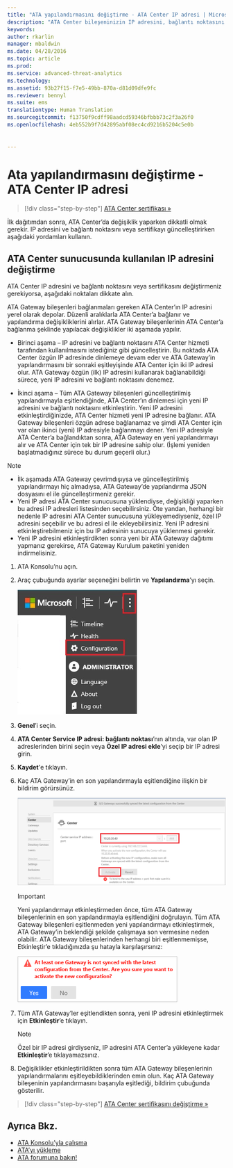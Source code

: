 ```yaml
---
title: "ATA yapılandırmasını değiştirme - ATA Center IP adresi | Microsoft ATA"
description: "ATA Center bileşeninizin IP adresini, bağlantı noktasını veya sertifikasını nasıl değiştireceğiniz açıklanır."
keywords: 
author: rkarlin
manager: mbaldwin
ms.date: 04/28/2016
ms.topic: article
ms.prod: 
ms.service: advanced-threat-analytics
ms.technology: 
ms.assetid: 93b27f15-f7e5-49bb-870a-d81d09dfe9fc
ms.reviewer: bennyl
ms.suite: ems
translationtype: Human Translation
ms.sourcegitcommit: f13750f9cdff98aadcd59346bfbbb73c2f3a26f0
ms.openlocfilehash: 4eb552b9f7d42895abf08ec4cd9216b5204c5e0b


---
```


# Ata yapılandırmasını değiştirme - ATA Center IP adresi

>[!div class="step-by-step"]
[ATA Center sertifikası »](modifying-ata-config-centercert.md)

İlk dağıtımdan sonra, ATA Center’da değişiklik yaparken dikkatli olmak gerekir. IP adresini ve bağlantı noktasını veya sertifikayı güncelleştirirken aşağıdaki yordamları kullanın.

## ATA Center sunucusunda kullanılan IP adresini değiştirme
ATA Center IP adresini ve bağlantı noktasını veya sertifikasını değiştirmeniz gerekiyorsa, aşağıdaki noktaları dikkate alın.

ATA Gateway bileşenleri bağlanmaları gereken ATA Center’ın IP adresini yerel olarak depolar. Düzenli aralıklarla ATA Center’a bağlanır ve yapılandırma değişikliklerini alırlar. ATA Gateway bileşenlerinin ATA Center’a bağlanma şeklinde yapılacak değişiklikler iki aşamada yapılır.

-   Birinci aşama – IP adresini ve bağlantı noktasını ATA Center hizmeti tarafından kullanılmasını istediğiniz gibi güncelleştirin. Bu noktada ATA Center özgün IP adresinde dinlemeye devam eder ve ATA Gateway’in yapılandırmasını bir sonraki eşitleyişinde ATA Center için iki IP adresi olur. ATA Gateway özgün (ilk) IP adresini kullanarak bağlanabildiği sürece, yeni IP adresini ve bağlantı noktasını denemez.

-   İkinci aşama – Tüm ATA Gateway bileşenleri güncelleştirilmiş yapılandırmayla eşitlendiğinde, ATA Center’ın dinlemesi için yeni IP adresini ve bağlantı noktasını etkinleştirin. Yeni IP adresini etkinleştirdiğinizde, ATA Center hizmeti yeni IP adresine bağlanır. ATA Gateway bileşenleri özgün adrese bağlanamaz ve şimdi ATA Center için var olan ikinci (yeni) IP adresiyle bağlanmayı dener. Yeni IP adresiyle ATA Center’a bağlandıktan sonra, ATA Gateway en yeni yapılandırmayı alır ve ATA Center için tek bir IP adresine sahip olur. (İşlemi yeniden başlatmadığınız sürece bu durum geçerli olur.)

> [!NOTE]
> -   İlk aşamada ATA Gateway çevrimdışıysa ve güncelleştirilmiş yapılandırmayı hiç almadıysa, ATA Gateway’de yapılandırma JSON dosyasını el ile güncelleştirmeniz gerekir.
> -   Yeni IP adresi ATA Center sunucusuna yüklendiyse, değişikliği yaparken bu adresi IP adresleri listesinden seçebilirsiniz. Öte yandan, herhangi bir nedenle IP adresini ATA Center sunucusuna yükleyemediyseniz, özel IP adresini seçebilir ve bu adresi el ile ekleyebilirsiniz. Yeni IP adresini etkinleştirebilmeniz için bu IP adresinin sunucuya yüklenmesi gerekir.
> -   Yeni IP adresini etkinleştirdikten sonra yeni bir ATA Gateway dağıtımı yapmanız gerekirse, ATA Gateway Kurulum paketini yeniden indirmelisiniz.

1.  ATA Konsolu’nu açın.

2.  Araç çubuğunda ayarlar seçeneğini belirtin ve **Yapılandırma**’yı seçin.

    ![ATA yapılandırma ayarları simgesi](media/ATA-config-icon.JPG)

3.  **Genel**’i seçin.

4.  **ATA Center Service IP adresi: bağlantı noktası**’nın altında, var olan IP adreslerinden birini seçin veya **Özel IP adresi ekle**’yi seçip bir IP adresi girin.

5.  **Kaydet**'e tıklayın.

6.  Kaç ATA Gateway’in en son yapılandırmayla eşitlendiğine ilişkin bir bildirim görürsünüz.

    ![ATA Center ile eşitlenen Gateway bileşenlerinin resmi](media/ATA-chge-IP-after-clicking-save.png)

    >[!IMPORTANT]
    >Yeni yapılandırmayı etkinleştirmeden önce, tüm ATA Gateway bileşenlerinin en son yapılandırmayla eşitlendiğini doğrulayın. Tüm ATA Gateway bileşenleri eşitlenmeden yeni yapılandırmayı etkinleştirmek, ATA Gateway’in beklendiği şekilde çalışmaya son vermesine neden olabilir. ATA Gateway bileşenlerinden herhangi biri eşitlenmemişse, Etkinleştir’e tıkladığınızda şu hatayla karşılaşırsınız:
    >
    >    ![ATA Gateway eşitleme hatası](media/ataGW-not-synced.png)


7.  Tüm ATA Gateway’ler eşitlendikten sonra, yeni IP adresini etkinleştirmek için **Etkinleştir**’e tıklayın.

    > [!NOTE]
    > Özel bir IP adresi girdiyseniz, IP adresini ATA Center’a yükleyene kadar **Etkinleştir**’e tıklayamazsınız.

8.  Değişiklikler etkinleştirildikten sonra tüm ATA Gateway bileşenlerinin yapılandırmalarını eşitleyebildiklerinden emin olun. Kaç ATA Gateway bileşeninin yapılandırmasını başarıyla eşitlediği, bildirim çubuğunda gösterilir.

>[!div class="step-by-step"]
[ATA Center sertifikasını değiştirme »](modifying-ata-config-centercert.md)


## Ayrıca Bkz.
- [ATA Konsolu’yla çalışma](working-with-ata-console.md)
- [ATA’yı yükleme](install-ata.md)
- [ATA forumuna bakın!](https://social.technet.microsoft.com/Forums/security/home?forum=mata)



<!--HONumber=Jul16_HO4-->


